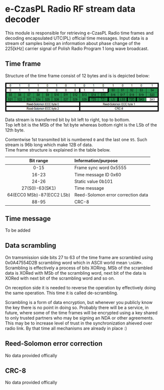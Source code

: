 # e-CzasPL Radio RF stream data decoder

This module is responsible for retrieving e-CzasPL Radio time frames and decoding encapsulated UTC(PL) official time messages. Input data is a stream of samples being an information about phase change of the 225[kHz] carrier signal of Polish Radio Program 1 long wave broadcast.

## Time frame

Structure of the time frame consist of 12 bytes and is is depicted below:

![alt][timeFrame]

Data stream is transferred bit by bit left to right, top to bottom.  
Top left bit is the MSb of the 1st byte whereas bottom right is the LSb of the 12th byte.

Contentwise 1st transmited bit is numbered `0` and the last one `95`. Such stream is 96b long which make 12B of data.  
Time frame structure is explained in the table below.


| Bit range                 | Information/purpose                |
|:-------------------------:|:-----------------------------------|
| 0-15                      | Frame sync word 0x5555             |
| 16-23                     | Time message ID 0x60               |
| 24-26                     | Static value 0b101                 |
| 27(S0)-63(SK1)            | Time message                       |
| 64(ECC0 MSb)-87(ECC2 LSb) | Reed-Solomon error correction data |
| 88-95                     | CRC-8                              |

## Time message

To be added

## Data scrambling

On tramsmission side bits 27 to 63 of the time frame are scrambled using 0x0A47554D2B scrambling word which in ASCII world mean `\nGUM+`. Scrambling is effectively a process of bits XORing. MSb of the scrambled data is XORed with MSb of the scrambling word, next bit of the data is XORed with next bit of the scrambling word and so on.

On reception side it is needed to reverse the operation by effectively doing the same operation. This time it is called de-scrambling.

Scrambling is a form of data encryption, but whenever you publicly know the key there is no point in doing so.
Probably there will be a service, in future, where some of the time frames will be encrypted using a key shared to only trusted partners who may be signing an NDA or other agreements. This may be to increase level of trust in the synchronization ahieved over radio link.
By that time all mechanisms are already in place :)

## Reed-Solomon error correction

No data provided offically

## CRC-8

No data provided offically

[timeFrame]: ../../doc/img/eCzasPL_time_frame.jpg "e-CzasPL Radio time frame (source: e-CzasPL documentation)"